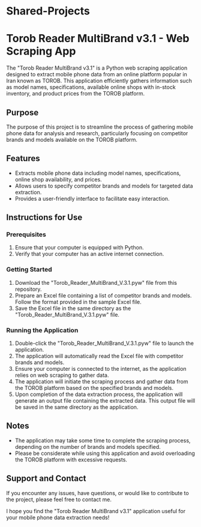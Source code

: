 # Shared-Projects
# Torob Reader MultiBrand v3.1 - Web Scraping App

The "Torob Reader MultiBrand v3.1" is a Python web scraping application designed to extract mobile phone data from an online platform popular in Iran known as TOROB. This application efficiently gathers information such as model names, specifications, available online shops with in-stock inventory, and product prices from the TOROB platform.

## Purpose
The purpose of this project is to streamline the process of gathering mobile phone data for analysis and research, particularly focusing on competitor brands and models available on the TOROB platform.

## Features
- Extracts mobile phone data including model names, specifications, online shop availability, and prices.
- Allows users to specify competitor brands and models for targeted data extraction.
- Provides a user-friendly interface to facilitate easy interaction.

## Instructions for Use

### Prerequisites
1. Ensure that your computer is equipped with Python.
2. Verify that your computer has an active internet connection.

### Getting Started
1. Download the "Torob_Reader_MultiBrand_V.3.1.pyw" file from this repository.
2. Prepare an Excel file containing a list of competitor brands and models. Follow the format provided in the sample Excel file.
3. Save the Excel file in the same directory as the "Torob_Reader_MultiBrand_V.3.1.pyw" file.

### Running the Application
1. Double-click the "Torob_Reader_MultiBrand_V.3.1.pyw" file to launch the application.
2. The application will automatically read the Excel file with competitor brands and models.
3. Ensure your computer is connected to the internet, as the application relies on web scraping to gather data.
4. The application will initiate the scraping process and gather data from the TOROB platform based on the specified brands and models.
5. Upon completion of the data extraction process, the application will generate an output file containing the extracted data. This output file will be saved in the same directory as the application.

## Notes
- The application may take some time to complete the scraping process, depending on the number of brands and models specified.
- Please be considerate while using this application and avoid overloading the TOROB platform with excessive requests.

## Support and Contact
If you encounter any issues, have questions, or would like to contribute to the project, please feel free to contact me.

I hope you find the "Torob Reader MultiBrand v3.1" application useful for your mobile phone data extraction needs!
